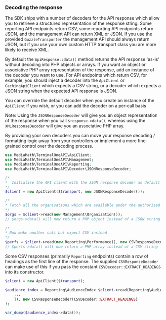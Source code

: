 ### Decoding the response <a name="decoding"></a>

The SDK ships with a number of decoders for the API response which allow you to retrieve a structured representation of the response string. Some reporting API endpoints return CSV, some reporting API endpoints return JSON, and the management API can return XML or JSON. If you use the provided `GuzzleTransporter` the management API should always return JSON, but if you use your own custom HTTP transport class you are more likely to receive XML. 

By default the `ApiResponse::data()` method returns the API response 'as-is' without decoding into PHP objects or arrays. If you want an object or associative PHP array representation of the response, add an instance of the decoder you want to use. For API endpoints which return CSV, for example, you should inject a decoder into the `ApiClient` or `CachingApiClient` which expects a CSV string, or a decoder which expects a JSON string when the expected API response is JSON.

You can override the default decoder when you create an instance of the `ApiClient` if you wish, or you can add the decoder on a per-call basis

Note: Using the `JSONResponseDecoder` will give you an object representation of the response when you call `$response->data()`, whereas using the `XMLResponseDecoder` will give you an associative PHP array.

By providing your own decoders you can move your response decoding / formatting logic away from your controllers or implement a more fine-grained control over the decoding process.

```php
use MediaMath\TerminalOneAPI\ApiClient;
use MediaMath\TerminalOneAPI\Management;
use MediaMath\TerminalOneAPI\Reporting;
use MediaMath\TerminalOneAPI\Decoder\JSONResponseDecoder;

/*
*  Initialise the API client with the JSON response decoder as default
*/
$client = new ApiClient($transport, new JSONResponseDecoder());

/*
* Fetch all the organisations which are available under the authorised account 
*/
$orgs = $client->read(new Management\Organization());
// $orgs->data() will now return a PHP object instead of a JSON string
  
/*
* Now make another call but expect CSV instead
*/
$perfs = $client->read(new Reporting\Performance(), new CSVResponseDecoder());
// $perfs->data() will now return a PHP array instead of a CSV string
```

Some CSV responses (primarily `Reporting` endpoints) contain a row of headings as the first line of the response. The supplied `CSVResponseDecoder` can make use of this if you pass the constant `CSVDecoder::EXTRACT_HEADINGS` into its constructor.

```php
$client = new ApiClient($transport);

$audience_index = Reporting\AudienceIndex $client->read(Reporting\AudienceIndex([
    ...
    ]), new CSVResponseDecoder(CSVDecoder::EXTRACT_HEADINGS)
);

var_dump($audience_index->data());
```